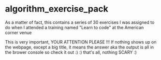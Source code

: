 # algorithm_exercise_pack
As a matter of fact, this contains a series of 30 exercises I was assigned to do when I attended a training named "Learn to code" at the American corner venue

This is very important, YOUR ATTENTION PLEASE !!!
If nothing shows up on the webpage, except a big title, it means the answer aka the output is all in the brower console so check it out :) :)
that's all, nothing SCARY :)
